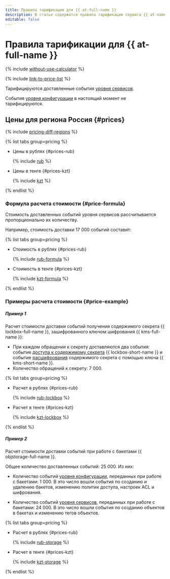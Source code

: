 ```yaml
---
title: Правила тарификации для {{ at-full-name }}
description: В статье содержатся правила тарификации сервиса {{ at-name }}.
editable: false
---
```


# Правила тарификации для {{ at-full-name }}

{% include [without-use-calculator](../_includes/pricing/without-use-calculator.md) %}

{% include [link-to-price-list](../_includes/pricing/link-to-price-list.md) %}

Тарифицируются доставленные события [уровня сервисов](./concepts/events-data-plane.md).

События [уровня конфигурации](./concepts/events.md) в настоящий момент не тарифицируются.


## Цены для региона Россия {#prices}

{% include [pricing-diff-regions](../_includes/pricing-diff-regions.md) %}


{% list tabs group=pricing %}

- Цены в рублях {#prices-rub}

  {% include [rub](../_pricing/audit-trails/rub.md) %}

- Цены в тенге {#prices-kzt}

  {% include [kzt](../_pricing/audit-trails/kzt.md) %}

{% endlist %}





### Формула расчета стоимости {#price-formula}

Стоимость доставленных событий уровня сервисов рассчитывается пропорционально их количеству.

Например, стоимость доставки 17&nbsp;000 событий составит:


{% list tabs group=pricing %}

- Стоимость в рублях {#prices-rub}

  {% include [rub-formula](../_pricing_examples/audit-trails/rub-formula.md) %}

- Стоимость в тенге {#prices-kzt}

  {% include [kzt-formula](../_pricing_examples/audit-trails/kzt-formula.md) %}

{% endlist %}






### Примеры расчета стоимости {#price-example}

##### Пример 1

  Расчет стоимости доставки событий получения содержимого секрета {{ lockbox-full-name }}, зашифрованного ключом шифрования {{ kms-full-name }}:
  * При каждом обращении к секрету доставляются два события: событие [доступа к содержимому секрета](./concepts/events-data-plane.md#lockbox) {{ lockbox-short-name }} и событие [расшифрования](./concepts/events-data-plane.md#kms) содержимого секрета с помощью ключа {{ kms-short-name }}.
  * Количество обращений к секрету: 7 000.


  {% list tabs group=pricing %}

  - Расчет в рублях {#prices-rub}

    {% include [rub-lockbox](../_pricing_examples/audit-trails/rub-lockbox.md) %}

  - Расчет в тенге {#prices-kzt}

    {% include [kzt-lockbox](../_pricing_examples/audit-trails/kzt-lockbox.md) %}

  {% endlist %}






##### Пример 2

  Расчет стоимости доставки событий при работе с бакетами {{ objstorage-full-name }}.

  Общее количество доставленных событий: 25 000. Из них:
  * Количество событий [уровня конфигурации](./concepts/events.md#objstorage), переданных при работе с бакетами: 1 000.
      В это число вошли события по созданию и удалению бакетов, изменению политик доступа, настроек ACL и шифрования.

  * Количество событий [уровня сервисов](./concepts/events-data-plane.md#objstorage), переданных при работе с бакетами: 24 000.
      В это число вошли события по созданию объектов в бакетах и изменению тегов объектов.


  {% list tabs group=pricing %}

  - Расчет в рублях {#prices-rub}

    {% include [rub-storage](../_pricing_examples/audit-trails/rub-storage.md) %}

  - Расчет в тенге {#prices-kzt}

    {% include [kzt-storage](../_pricing_examples/audit-trails/kzt-storage.md) %}

  {% endlist %}





